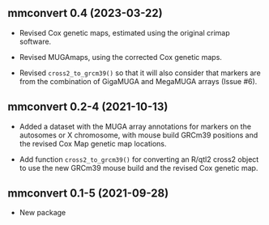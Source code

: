 ## mmconvert 0.4 (2023-03-22)

- Revised Cox genetic maps, estimated using the original crimap software.

- Revised MUGAmaps, using the corrected Cox genetic maps.

- Revised `cross2_to_grcm39()` so that it will also consider that
  markers are from the combination of GigaMUGA and MegaMUGA arrays
  (Issue #6).


## mmconvert 0.2-4 (2021-10-13)

- Added a dataset with the MUGA array annotations for markers on the
  autosomes or X chromosome, with mouse build GRCm39 positions and
  the revised Cox Map genetic map locations.

- Add function `cross2_to_grcm39()` for converting an R/qtl2 cross2
  object to use the new GRCm39 mouse build and the revised Cox genetic
  map.


## mmconvert 0.1-5 (2021-09-28)

- New package
